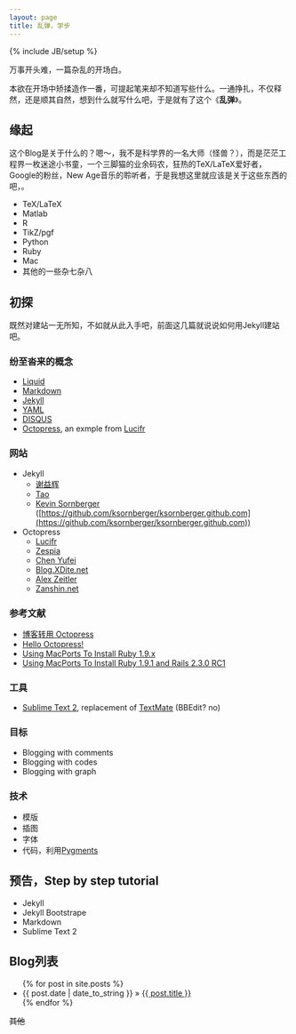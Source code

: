 ```yaml
---
layout: page
title: 乱弹，学步
---
```

{% include JB/setup %}

万事开头难，一篇杂乱的开场白。

本欲在开场中矫揉造作一番，可提起笔来却不知道写些什么。一通挣扎，不仅释然，还是顺其自然，想到什么就写什么吧，于是就有了这个《**乱弹**》。

## 缘起

这个Blog是关于什么的？嗯～，我不是科学界的一名大师（怪兽？），而是茫茫工程界一枚迷途小书童，一个三脚猫的业余码农，狂热的TeX/LaTeX爱好者，Google的粉丝，New Age音乐的聆听者，于是我想这里就应该是关于这些东西的吧，。

- TeX/LaTeX
- Matlab
- R
- TikZ/pgf
- Python
- Ruby
- Mac
- 其他的一些杂七杂八

## 初探

既然对建站一无所知，不如就从此入手吧，前面这几篇就说说如何用Jekyll建站吧。

### 纷至沓来的概念

- [Liquid](http://liquidmarkup.org/)
- [Markdown](http://daringfireball.net/projects/markdown/)
- [Jekyll](http://jekyllrb.com/)
- [YAML](http://www.yaml.org/)
- [DISQUS](http://disqus.com/)
- [Octopress](http://octopress.org/), an exmple from [Lucifr](http://lucifr.com/)

### 网站

- Jekyll
  - [谢益辉](http://yihui.name/)
  - [Tao](http://ztpala.com/)
  - [Kevin Sornberger](http://www.ksornberger.com/) ([https://github.com/ksornberger/ksornberger.github.com](https://github.com/ksornberger/ksornberger.github.com))
- Octopress
  - [Lucifr](http://lucifr.com/)
  - [Zespia](http://zespia.tw/)
  - [Chen Yufei](http://chenyufei.info/)
  - [Blog.XDite.net](http://blog.xdite.net/)
  - [Alex Zeitler](http://alexzeitler.com/)
  - [Zanshin.net](http://zanshin.net/)

### 参考文献

- [博客转用 Octopress](http://chenyufei.info/blog/2011-12-13/migrate-to-octopress/)
- [Hello Octopress!](http://zespia.tw/blog/2012/01/14/hello-octopress/)
- [Using MacPorts To Install Ruby 1.9.x](http://www.alessandrobaffa.it/2011/04/18/using-macports-to-install-ruby-1-9-x/)
- [Using MacPorts To Install Ruby 1.9.1 and Rails 2.3.0 RC1](http://www.ruby-forum.com/topic/178659#782331)

### 工具

- [Sublime Text 2](http://www.sublimetext.com/), replacement of [TextMate](http://macromates.com/) (BBEdit? no)

### 目标

- Blogging with comments
- Blogging with codes
- Blogging with graph

### 技术

- 模版
- 插图
- 字体
- 代码，利用[Pygments](http://pygments.org/)

## 预告，Step by step tutorial

- Jekyll
- Jekyll Bootstrape
- Markdown
- Sublime Text 2

## Blog列表

<ul class="posts">
  {% for post in site.posts %}
    <li><span>{{ post.date | date_to_string }}</span> &raquo; <a href="{{ BASE_PATH }}{{ post.url }}">{{ post.title }}</a></li>
  {% endfor %}
</ul>

<del>其他</del>

<!-- 
Read [Jekyll Quick Start](http://jekyllbootstrap.com/usage/jekyll-quick-start.html)

Complete usage and documentation available at: [Jekyll Bootstrap](http://jekyllbootstrap.com)

## Update Author Attributes

In `_config.yml` remember to specify your own data:
    
    title : My Blog =)
    
    author :
      name : Name Lastname
      email : blah@email.test
      github : username
      twitter : username

The theme should reference these variables whenever needed.
    
## Sample Posts

This blog contains sample posts which help stage pages and blog data.
When you don't need the samples anymore just delete the `_posts/core-samples` folder.

    $ rm -rf _posts/core-samples

Here's a sample "posts list".

<ul class="posts">
  {% for post in site.posts %}
    <li><span>{{ post.date | date_to_string }}</span> &raquo; <a href="{{ BASE_PATH }}{{ post.url }}">{{ post.title }}</a></li>
  {% endfor %}
</ul>

## To-Do

This theme is still unfinished. If you'd like to be added as a contributor, [please fork](http://github.com/plusjade/jekyll-bootstrap)!
We need to clean up the themes, make theme usage guides with theme-specific markup examples.
 -->


